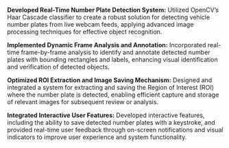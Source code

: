 **Developed Real-Time Number Plate Detection System:**
Utilized OpenCV’s Haar Cascade classifier to create a robust solution for detecting vehicle number plates from live webcam feeds, applying advanced image processing techniques for effective object recognition.

**Implemented Dynamic Frame Analysis and Annotation:**
Incorporated real-time frame-by-frame analysis to identify and annotate detected number plates with bounding rectangles and labels, enhancing visual identification and verification of detected objects.

**Optimized ROI Extraction and Image Saving Mechanism:**
Designed and integrated a system for extracting and saving the Region of Interest (ROI) where the number plate is detected, enabling efficient capture and storage of relevant images for subsequent review or analysis.

**Integrated Interactive User Features:**
Developed interactive features, including the ability to save detected number plates with a keystroke, and provided real-time user feedback through on-screen notifications and visual indicators to improve user experience and system functionality.
